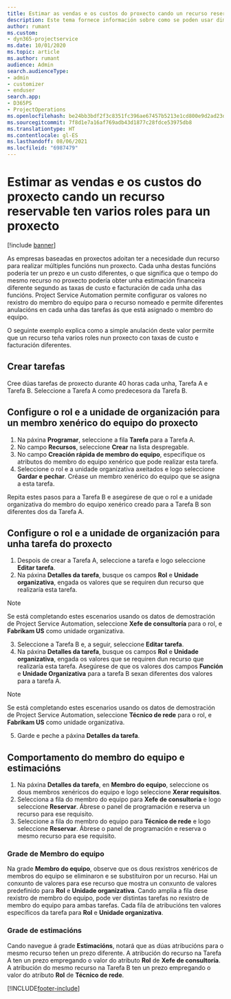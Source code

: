 ```yaml
---
title: Estimar as vendas e os custos do proxecto cando un recurso reservable ten varios roles para un proxecto
description: Este tema fornece información sobre como se poden usar dimensións de prezos para soportar prezos e custos dun recurso que cumpra múltiples funcións nun proxecto.
author: rumant
ms.custom:
- dyn365-projectservice
ms.date: 10/01/2020
ms.topic: article
ms.author: rumant
audience: Admin
search.audienceType:
- admin
- customizer
- enduser
search.app:
- D365PS
- ProjectOperations
ms.openlocfilehash: be24bb3bdf2f3c8351fc396ae67457b5213e1cd800e9d2ad23d59d0d038f22b9
ms.sourcegitcommit: 7f8d1e7a16af769adb43d1877c28fdce53975db8
ms.translationtype: HT
ms.contentlocale: gl-ES
ms.lasthandoff: 08/06/2021
ms.locfileid: "6987479"
---
```

# <a name="estimate-project-sales-and-costs-when-a-bookable-resource-fills-multiple-roles-for-a-project"></a>Estimar as vendas e os custos do proxecto cando un recurso reservable ten varios roles para un proxecto 

[!include [banner](../includes/psa-now-project-operations.md)]

As empresas baseadas en proxectos adoitan ter a necesidade dun recurso para realizar múltiples funcións nun proxecto. Cada unha destas funcións podería ter un prezo e un custo diferentes, o que significa que o tempo do mesmo recurso no proxecto podería obter unha estimación financeira diferente segundo as taxas de custo e facturación de cada unha das funcións. Project Service Automation permite configurar os valores no rexistro do membro do equipo para o recurso nomeado e permite diferentes anulacións en cada unha das tarefas ás que está asignado o membro do equipo.

O seguinte exemplo explica como a simple anulación deste valor permite que un recurso teña varios roles nun proxecto con taxas de custo e facturación diferentes.

## <a name="create-tasks"></a>Crear tarefas
Cree dúas tarefas de proxecto durante 40 horas cada unha, Tarefa A e Tarefa B. Seleccione a Tarefa A como predecesora da Tarefa B.

## <a name="set-up-role-and-organization-unit-for-a-generic-project-team-member"></a>Configure o rol e a unidade de organización para un membro xenérico do equipo do proxecto

1. Na páxina **Programar**, seleccione a fila **Tarefa** para a Tarefa A. 
2. No campo **Recursos**, seleccione **Crear** na lista despregable.
3. No campo **Creación rápida de membro do equipo**, especifique os atributos do membro do equipo xenérico que pode realizar esta tarefa.
4. Seleccione o rol e a unidade organizativa axeitados e logo seleccione **Gardar e pechar**. Créase un membro xenérico do equipo que se asigna a esta tarefa. 

Repita estes pasos para a Tarefa B e asegúrese de que o rol e a unidade organizativa do membro do equipo xenérico creado para a Tarefa B son diferentes dos da Tarefa A. 

## <a name="set-up-role-and-organization-unit-for-a-project-task"></a>Configure o rol e a unidade de organización para unha tarefa do proxecto

1. Despois de crear a Tarefa A, seleccione a tarefa e logo seleccione **Editar tarefa**.
2. Na páxina **Detalles da tarefa**, busque os campos **Rol** e **Unidade organizativa**, engada os valores que se requiren dun recurso que realizaría esta tarefa. 

  > [!NOTE]
  > Se está completando estes escenarios usando os datos de demostración de Project Service Automation, seleccione **Xefe de consultoría** para o rol, e **Fabrikam US** como unidade organizativa.

3. Seleccione a Tarefa B e, a seguir, seleccione **Editar tarefa**.
4. Na páxina **Detalles da tarefa**, busque os campos **Rol** e **Unidade organizativa**, engada os valores que se requiren dun recurso que realizaría esta tarefa. Asegúrese de que os valores dos campos **Función** e **Unidade Organizativa** para a tarefa B sexan diferentes dos valores para a tarefa A. 

  > [!NOTE]
  > Se está completando estes escenarios usando os datos de demostración de Project Service Automation, seleccione **Técnico de rede** para o rol, e **Fabrikam US** como unidade organizativa.

5. Garde e peche a páxina **Detalles da tarefa**. 

## <a name="team-member-and-estimates-behavior"></a>Comportamento do membro do equipo e estimacións 

1. Na páxina **Detalles da tarefa**, en **Membro do equipo**, seleccione os dous membros xenéricos do equipo e logo seleccione **Xerar requisitos**. 
2. Selecciona a fila do membro do equipo para **Xefe de consultoría** e logo seleccione **Reservar**. Ábrese o panel de programación e reserva un recurso para ese requisito.
3. Seleccione a fila do membro do equipo para **Técnico de rede** e logo seleccione **Reservar**. Ábrese o panel de programación e reserva o mesmo recurso para ese requisito.

### <a name="team-member-grid"></a>Grade de Membro do equipo 
Na grade **Membro do equipo**, observe que os dous rexistros xenéricos de membros do equipo se eliminaron e se substituíron por un recurso. Hai un conxunto de valores para ese recurso que mostra un conxunto de valores predefinido para **Rol** e **Unidade organizativa**.
Cando amplía a fila dese rexistro de membro do equipo, pode ver distintas tarefas no rexistro de membro do equipo para ambas tarefas. Cada fila de atribucións ten valores específicos da tarefa para **Rol** e **Unidade organizativa**. 

### <a name="estimates-grid"></a>Grade de estimacións 
Cando navegue á grade **Estimacións**, notará que as dúas atribucións para o mesmo recurso teñen un prezo diferente.
A atribución do recurso na Tarefa A ten un prezo empregando o valor do atributo **Rol** de **Xefe de consultoría**. A atribución do mesmo recurso na Tarefa B ten un prezo empregando o valor do atributo **Rol** de **Técnico de rede**.



[!INCLUDE[footer-include](../includes/footer-banner.md)]